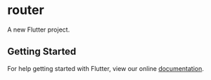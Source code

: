 # router

A new Flutter project.

## Getting Started

For help getting started with Flutter, view our online
[documentation](https://flutter.io/).
